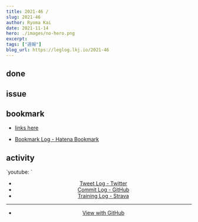 ```yaml
---
title: 2021-46 / 
slug: 2021-46
author: Ryoma Kai
date: 2021-11-14
hero: ./images/no-hero.png
excerpt: 
tags: ["週報"]
blog_url: https://leglog.lkj.io/2021-46
---
```


<!--greeting here-->

## done

### 

## issue

### 

## bookmark

- [links here]()


- [Bookmark Log - Hatena Bookmark](https://b.hatena.ne.jp/Ryo_K/bookmark)

## activity

<Tweet tweetLink="" align="center" />
<Instagram instagramId="" />
`youtube: `

- [Tweet Log - Twitter](https://twitter.com/search?q=(from%3Alegnoh)%20until%3A2021-11-14%20since%3A2021-11-08%20-filter%3Areplies&src=typed_query)
- [Commit Log - GitHub](https://github.com/legnoh?tab=overview&from=2021-11-08&to=2021-11-14)
- [Training Log - Strava](https://www.strava.com/athletes/47349424/training/log)

----

- [View with GitHub](https://github.com/legnoh/leglog/blob/master/content/posts/202x/2021/46/index.md)

